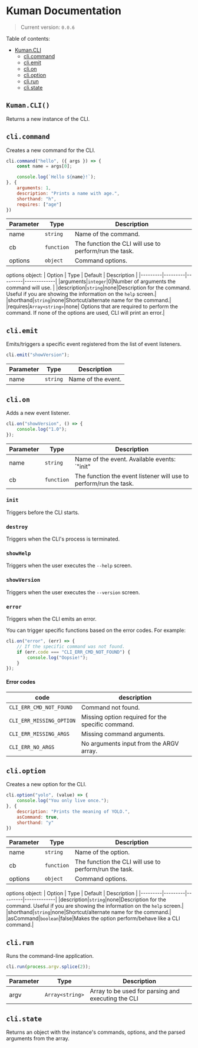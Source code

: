 # Kuman Documentation
> Current version: `0.0.6`

Table of contents:
- [Kuman.CLI](#Kuman.CLI)
    - [cli.command](#cli.command)
    - [cli.emit](#cli.emit)
    - [cli.on](#cli.on)
    - [cli.option](#cli.option)
    - [cli.run](#cli.run)
    - [cli.state](#cli.state)

## `Kuman.CLI()`
Returns a new instance of the CLI.

## `cli.command`
Creates a new command for the CLI.
```js
cli.command("hello", ({ args }) => {
    const name = args[0];

    console.log(`Hello ${name}!`);
}, {
    arguments: 1,
    description: "Prints a name with age.",
    shorthand: "h",
    requires: ["age"]
})
```

| Parameter |  Type  | Description |
|-----------|--------|-------------|
|name       |`string`| Name of the command.|
|cb         |`function`| The function the CLI will use to perform/run the task.|
|options    |`object`| Command options.|

options object:
| Option  |   Type  | Default | Description |
|---------|---------|---------|-------------|
|arguments|`integer`|0|Number of arguments the command will use. |
|description|`string`|none|Description for the command. Useful if you are showing the information on the `help` screen.|
|shorthand|`string`|none|Shortcut/alternate name for the command.|
|requires|`Array<string>`|none| Options that are required to perform the command. If none of the options are used, CLI will print an error.|

## `cli.emit`
Emits/triggers a specific event registered from the list of event listeners.
```js
cli.emit("showVersion");
```

| Parameter |  Type  | Description |
|-----------|--------|-------------|
|name       |`string`| Name of the event.|


## `cli.on`
Adds a new event listener.
```js
cli.on("showVersion", () => {
    console.log("1.0");
});
```

| Parameter |  Type  | Description |
|-----------|--------|-------------|
|name       |`string`| Name of the event. Available events: `"init" | "showHelp" | "showVersion" | "error"`|
|cb         |`function`| The function the event listener will use to perform/run the task.|

### `init`
Triggers before the CLI starts.

### `destroy`
Triggers when the CLI's process is terminated.

### `showHelp`
Triggers when the user executes the `--help` screen.

### `showVersion`
Triggers when the user executes the `--version` screen.

### `error`
Triggers when the CLI emits an error. 

You can trigger specific functions based on the error codes. For example:
```js
cli.on("error", (err) => {
    // If the specific command was not found.
    if (err.code === "CLI_ERR_CMD_NOT_FOUND") {
        console.log("Oopsie!");
    }
});
```
#### Error codes
|code|description|
|----|-----------|
|`CLI_ERR_CMD_NOT_FOUND`|Command not found.|
|`CLI_ERR_MISSING_OPTION`|Missing option required for the specific command.|
|`CLI_ERR_MISSING_ARGS`|Missing command arguments.|
|`CLI_ERR_NO_ARGS`|No arguments input from the ARGV array.|


## `cli.option`
Creates a new option for the CLI.
```js
cli.option("yolo", (value) => {
    console.log("You only live once.");
}, {
    description: "Prints the meaning of YOLO.",
    asCommand: true,
    shorthand: "y"
})
```

| Parameter |  Type  | Description |
|-----------|--------|-------------|
|name       |`string`| Name of the option.|
|cb         |`function`| The function the CLI will use to perform/run the task.|
|options    |`object`| Command options.|

options object:
| Option  |   Type  | Default | Description |
|---------|---------|---------|-------------|
|description|`string`|none|Description for the command. Useful if you are showing the information on the `help` screen.|
|shorthand|`string`|none|Shortcut/alternate name for the command.|
|asCommand|`boolean`|false|Makes the option perform/behave like a CLI command.|

## `cli.run`
Runs the command-line application.

```js
cli.run(process.argv.splice(2));
```

| Parameter |  Type  | Description |
|-----------|--------|-------------|
|argv       |`Array<string>`|Array to be used for parsing and executing the CLI|

## `cli.state`
Returns an object with the instance's commands, options, and the parsed arguments from the array.